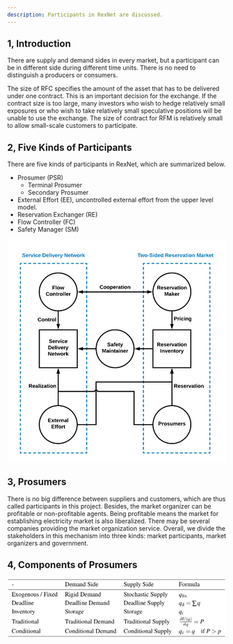 ```yaml
---
description: Participants in RexNet are discussed.
---
```


## 1, Introduction

There are supply and demand sides in every market, but a participant can be in different side during different time units. There is no need to distinguish a producers or consumers.

The size of RFC specifies the amount of the asset that has to be delivered under one contract. This is an important decision for the exchange. If the contract size is too large, many investors who wish to hedge relatively small exposures or who wish to take relatively small speculative positions will be unable to use the exchange. The size of contract for RFM is relatively small to allow small-scale customers to participate.

## 2, Five Kinds of Participants

There are five kinds of participants in RexNet, which are summarized below.

* Prosumer (PSR)
	- Terminal Prosumer
	- Secondary Prosumer
* External Effort (EE), uncontrolled external effort from the upper level model.
* Reservation Exchanger (RE)
* Flow Controller (FC)
* Safety Manager (SM)

![Figure 1, illustration of participants in RexNet](../images/RexNet_7.png)

## 3, Prosumers

There is no big difference between suppliers and customers, which are thus called participants in this project. Besides, the market organizer can be profitable or non-profitable agents. Being profitable means the market for establishing electricity market is also liberalized. There may be several companies providing the market organization service. Overall, we divide the stakeholders in this mechanism into three kinds: market participants, market organizers and government.

## 4, Components of Prosumers

![Components of Demand and Supply Side](../images/Rex_3.png)
